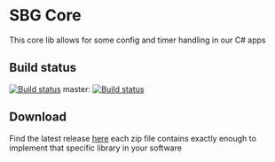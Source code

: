 # SBG Core

This core lib allows for some config and timer handling in our C# apps

## Build status
[![Build status](https://ci.appveyor.com/api/projects/status/5artdf7lxsnax0l3?svg=true)](https://ci.appveyor.com/project/smeierzubiesen/sbg-core)
master: [![Build status](https://ci.appveyor.com/api/projects/status/5artdf7lxsnax0l3/branch/master?svg=true)](https://ci.appveyor.com/project/smeierzubiesen/sbg-core/branch/master)

## Download
Find the latest release [here](https://bintray.com/sbg-solutions/SBGCore/SBGCore_bin)
each zip file contains exactly enough to implement that specific library in your software